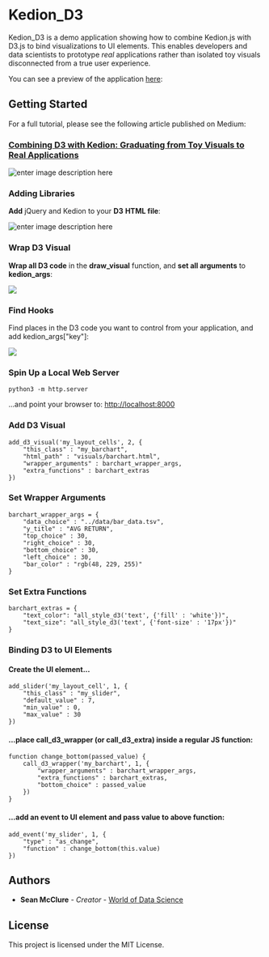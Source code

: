 
# Kedion_D3

Kedion_D3 is a demo application showing how to combine Kedion.js with D3.js to bind visualizations to UI elements. This enables developers and data scientists to prototype *real* applications rather than isolated toy visuals disconnected from a true user experience.

You can see a preview of the application [here](https://vimeo.com/288840384):

## Getting Started

For a full tutorial, please see the following article published on Medium:
### [Combining D3 with Kedion: Graduating from Toy Visuals to Real Applications](https://medium.com/p/92bf7c3cc713/)
 ![enter image description here](http://collaboratescience.com/kedion_d3/img/medium_banner.png)

  ### Adding Libraries
  **Add** jQuery and Kedion to your **D3**  **HTML file**:

  ![enter image description here](http://collaboratescience.com/kedion_d3/GIFs/adding_libs.gif)

  ### Wrap D3 Visual
  **Wrap all D3 code** in the **draw_visual** function, and **set all arguments** to **kedion_args**:

![](http://collaboratescience.com/kedion_d3/GIFs/wrapping_d3.gif)

### Find Hooks
Find places in the D3 code you want to control from your application, and add kedion_args["key"]:

![](http://collaboratescience.com/kedion_d3/GIFs/hooks.gif)

  ### Spin Up a Local Web Server

    python3 -m http.server

...and point your browser to:
[http://localhost:8000](http://localhost:8000)

### Add D3 Visual

    add_d3_visual('my_layout_cells', 2, {
        "this_class" : "my_barchart",
        "html_path" : "visuals/barchart.html",
        "wrapper_arguments" : barchart_wrapper_args,
        "extra_functions" : barchart_extras
    })

### Set Wrapper Arguments

    barchart_wrapper_args = {
        "data_choice" : "../data/bar_data.tsv",
        "y_title" : "AVG RETURN",
        "top_choice" : 30,
        "right_choice" : 30,
        "bottom_choice" : 30,
        "left_choice" : 30,
        "bar_color" : "rgb(48, 229, 255)"
    }

### Set Extra Functions

    barchart_extras = {
        "text_color": "all_style_d3('text', {'fill' : 'white'})",
        "text_size": "all_style_d3('text', {'font-size' : '17px'})"
    }

### Binding D3 to UI Elements

#### Create the UI element...

    add_slider('my_layout_cell', 1, {
        "this_class" : "my_slider",
        "default_value" : 7,
        "min_value" : 0,
        "max_value" : 30
    })
#### ...place  call_d3_wrapper  (or  call_d3_extra) inside a regular JS function:

    function change_bottom(passed_value) {
        call_d3_wrapper('my_barchart', 1, {
            "wrapper_arguments" : barchart_wrapper_args,
            "extra_functions" : barchart_extras,
            "bottom_choice" : passed_value
        })
    }

#### ...add an event to UI element and pass value to above function:

    add_event('my_slider', 1, {
        "type" : "as_change",
        "function" : change_bottom(this.value)
    })

## Authors

* **Sean McClure** - *Creator* - [World of Data Science](http://worldofdatascience.com)

## License

This project is licensed under the MIT License.
